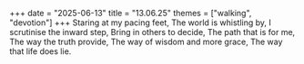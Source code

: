 +++
date = "2025-06-13"
title = "13.06.25"
themes = ["walking", "devotion"]
+++
Staring at my pacing feet,
The world is whistling by,
I scrutinise the inward step,
Bring in others to decide,
The path that is for me,
The way the truth provide,
The way of wisdom and more grace,
The way that life does lie.
